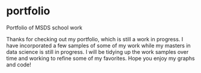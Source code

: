 # portfolio
Portfolio of MSDS school work

Thanks for checking out my portfolio, which is still a work in progress.  I have incorporated a few samples of some of my work while my masters in data science is still in progress.  I will be tidying up the work samples over time and working to refine some of my favorites.  Hope you enjoy my graphs and code!
